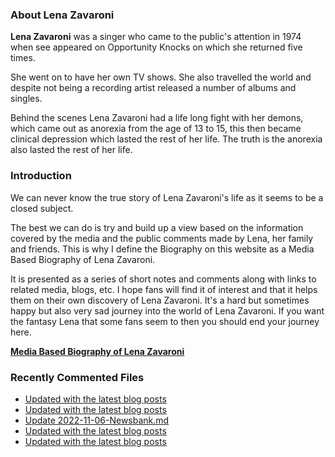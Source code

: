 ### About Lena Zavaroni

<p><strong>Lena Zavaroni</strong> was a singer who came to the public's attention in 1974 when see appeared on Opportunity Knocks on which she returned five times.</p>

<p>She went on to have her own TV shows. She also travelled the world and despite not being a recording artist released a number of albums and singles.</p>

<p>Behind the scenes Lena Zavaroni had a life long fight with her demons, which came out as anorexia from the age of 13 to 15, this then became clinical depression which lasted the rest of her life. The truth is the anorexia also lasted the rest of her life.</p>

### Introduction

<p>We can never know the true story of Lena Zavaroni's life as it seems to be a closed subject.</p>

<p>The best we can do is try and build up a view based on the information covered by the media and the public comments made by Lena, her family and friends. This is why I define the Biography on this website as a Media Based Biography of Lena Zavaroni.</p>

<p>It is presented as a series of short notes and comments along with links to related media, blogs, etc. I hope fans will find it of interest and that it helps them on their own discovery of Lena Zavaroni. It's a hard but sometimes happy but also very sad journey into the world of Lena Zavaroni. If you want the fantasy Lena that some fans seem to then you should end your journey here.</p>

<a href="https://fanzoflenazavaroni.github.io/biography/lena-zavaroni/"><strong>Media Based Biography of Lena Zavaroni</strong></a>

### Recently Commented Files

<!-- BLOG-POST-LIST:START -->
- [Updated with the latest blog posts](https://github.com/FanzOfLenaZavaroni/fanzoflenazavaroni.github.io/commit/43d75cd160c511b7b20ee9582e15fc32fcb2a2c4)
- [Updated with the latest blog posts](https://github.com/FanzOfLenaZavaroni/fanzoflenazavaroni.github.io/commit/39dd153d3ba626a29596443cd64b517b014c6824)
- [Update 2022-11-06-Newsbank.md](https://github.com/FanzOfLenaZavaroni/fanzoflenazavaroni.github.io/commit/957ab4c8f23a25c9560a8fdb0b22458070816613)
- [Updated with the latest blog posts](https://github.com/FanzOfLenaZavaroni/fanzoflenazavaroni.github.io/commit/3cd7f06fe7fa0459f85c670539aa56f6cf8dfe37)
- [Updated with the latest blog posts](https://github.com/FanzOfLenaZavaroni/fanzoflenazavaroni.github.io/commit/3bc306231f7585a23b94cb4c8ed7c42ee4f2291b)
<!-- BLOG-POST-LIST:END -->
